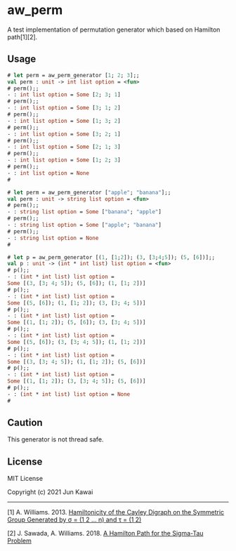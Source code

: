 # aw_perm
A test implementation of permutation generator which based on Hamilton path[1][2].

## Usage
```ocaml
# let perm = aw_perm_generator [1; 2; 3];;
val perm : unit -> int list option = <fun>
# perm();;
- : int list option = Some [2; 3; 1]
# perm();;
- : int list option = Some [3; 1; 2]
# perm();;
- : int list option = Some [1; 3; 2]
# perm();;
- : int list option = Some [3; 2; 1]
# perm();;
- : int list option = Some [2; 1; 3]
# perm();;
- : int list option = Some [1; 2; 3]
# perm();;
- : int list option = None
#
```

```ocaml
# let perm = aw_perm_generator ["apple"; "banana"];;
val perm : unit -> string list option = <fun>
# perm();;
- : string list option = Some ["banana"; "apple"]
# perm();;
- : string list option = Some ["apple"; "banana"]
# perm();;
- : string list option = None
#
```

```ocaml
# let p = aw_perm_generator [(1, [1;2]); (3, [3;4;5]); (5, [6])];;
val p : unit -> (int * int list) list option = <fun>
# p();;
- : (int * int list) list option =
Some [(3, [3; 4; 5]); (5, [6]); (1, [1; 2])]
# p();;
- : (int * int list) list option =
Some [(5, [6]); (1, [1; 2]); (3, [3; 4; 5])]
# p();;
- : (int * int list) list option =
Some [(1, [1; 2]); (5, [6]); (3, [3; 4; 5])]
# p();;
- : (int * int list) list option =
Some [(5, [6]); (3, [3; 4; 5]); (1, [1; 2])]
# p();;
- : (int * int list) list option =
Some [(3, [3; 4; 5]); (1, [1; 2]); (5, [6])]
# p();;
- : (int * int list) list option =
Some [(1, [1; 2]); (3, [3; 4; 5]); (5, [6])]
# p();;
- : (int * int list) list option = None
#
```

## Caution
This generator is not thread safe.

## License

MIT License

Copyright (c) 2021 Jun Kawai

---
[1]  A. Williams. 2013. [Hamiltonicity of the Cayley Digraph on the Symmetric Group Generated by σ = (1 2 ... n) and τ = (1 2)](https://arxiv.org/abs/1307.2549)

[2]  J. Sawada, A. Williams. 2018. [A Hamilton Path for the Sigma-Tau Problem](https://doi.org/10.1137/1.9781611975031.37)
